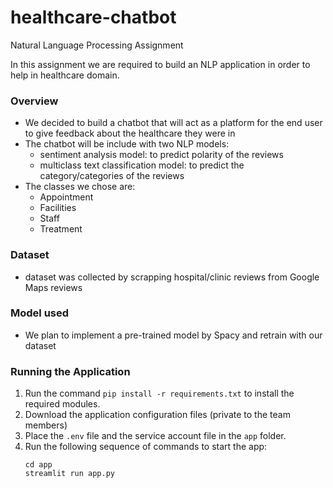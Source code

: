 # healthcare-chatbot

Natural Language Processing Assignment

In this assignment we are required to build an NLP application in order to help in healthcare domain.

### **Overview**

- We decided to build a chatbot that will act as a platform for the end user to give feedback about the healthcare they were in
- The chatbot will be include with two NLP models:
  - sentiment analysis model: to predict polarity of the reviews
  - multiclass text classification model: to predict the category/categories of the reviews
- The classes we chose are:
  - Appointment
  - Facilities
  - Staff
  - Treatment

### **Dataset**

- dataset was collected by scrapping hospital/clinic reviews from Google Maps reviews

### **Model used**

- We plan to implement a pre-trained model by Spacy and retrain with our dataset

### Running the Application

1. Run the command `pip install -r requirements.txt` to install the required modules.
2. Download the application configuration files (private to the team members)
3. Place the `.env` file and the service account file in the `app` folder.
4. Run the following sequence of commands to start the app:
   ```
   cd app
   streamlit run app.py
   ```

